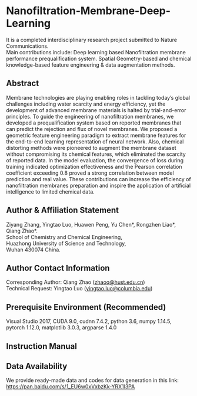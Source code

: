 # Nanofiltration-Membrane-Deep-Learning
It is a completed interdisciplinary research project submitted to Nature Communications.  
Main contributions include: Deep learning based Nanofiltration membrane performance prequalification system. Spatial Geometry-based and chemical knowledge-based feature engineering & data augmentation methods.  
## Abstract  
Membrane technologies are playing enabling roles in tackling today’s global challenges including water scarcity and energy efficiency, yet the development of advanced membrane materials is halted by trial-and-error principles. To guide the engineering of nanofiltration membranes, we developed a prequalification system based on reported membranes that can predict the rejection and flux of novel membranes. We proposed a geometric feature engineering paradigm to extract membrane features for the end-to-end learning representation of neural network. Also, chemical distorting methods were pioneered to augment the membrane dataset without compromising its chemical features, which eliminated the scarcity of reported data. In the model evaluation, the convergence of loss during training indicated optimization effectiveness and the Pearson correlation coefficient exceeding 0.8 proved a strong correlation between model prediction and real value. These contributions can increase the efficiency of nanofiltration membranes preparation and inspire the application of artificial intelligence to limited chemical data.  
## Author & Affiliation Statement
Ziyang Zhang, Yingtao Luo, Huawen Peng, Yu Chen*, Rongzhen Liao*, Qiang Zhao*.  
School of Chemistry and Chemical Engineering,  
Huazhong University of Science and Technology,  
Wuhan 430074 China.  
## Author Contact Information
Corresponding Author: Qiang Zhao (zhaoq@hust.edu.cn)  
Technical Request: Yingtao Luo (yingtao.luo@columbia.edu)
## Prerequisite Environment (Recommended)
Visual Studio 2017, CUDA 9.0, cudnn 7.4.2, python 3.6, numpy 1.14.5, pytorch 1.12.0, matplotlib 3.0.3, argparse 1.4.0  
## Instruction Manual

## Data Availability
We provide ready-made data and codes for data generation in this link:  https://pan.baidu.com/s/1_EU6w0xVxbzKk-YRX1l3PA  
